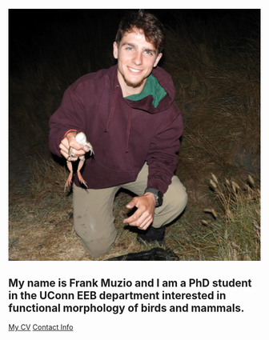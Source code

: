 ![Image of Frank Muzio](images/headshot.jpg "REPLACE_WITH_SHORT_DESCRIPTION") 
## My name is Frank Muzio and I am a PhD student in the UConn EEB department interested in functional morphology of birds and mammals. 
[My CV](PDFs/cv.pdf) 
[Contact Info](contact-info.html) 
